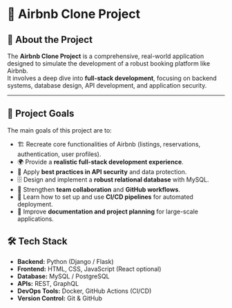 # 🏡 Airbnb Clone Project

## 📌 About the Project
The **Airbnb Clone Project** is a comprehensive, real-world application designed to simulate the development of a robust booking platform like Airbnb.  
It involves a deep dive into **full-stack development**, focusing on backend systems, database design, API development, and application security.  

---

## 🎯 Project Goals
The main goals of this project are to:  
- 🏗 Recreate core functionalities of Airbnb (listings, reservations, authentication, user profiles).  
- 🌍 Provide a **realistic full-stack development experience**.  
- 🔐 Apply **best practices in API security** and data protection.  
- 🗄 Design and implement a **robust relational database** with MySQL.  
- 🤝 Strengthen **team collaboration** and **GitHub workflows**.  
- 🚀 Learn how to set up and use **CI/CD pipelines** for automated deployment.  
- 📑 Improve **documentation and project planning** for large-scale applications.  


## 🛠 Tech Stack
- **Backend:** Python (Django / Flask)  
- **Frontend:** HTML, CSS, JavaScript (React optional)  
- **Database:** MySQL / PostgreSQL  
- **APIs:** REST, GraphQL  
- **DevOps Tools:** Docker, GitHub Actions (CI/CD)  
- **Version Control:** Git & GitHub  


